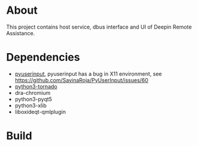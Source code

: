 # About
This project contains host service, dbus interface and UI of Deepin Remote Assistance.


# Dependencies
* [pyuserinput](https://github.com/SavinaRoja/PyUserInput), pyuserinput has a 
bug in X11 environment, see https://github.com/SavinaRoja/PyUserInput/issues/60
* [python3-tornado](https://pypi.python.org/pypi/tornado)
* dra-chromium
* python3-pyqt5
* python3-xlib
* liboxideqt-qmlplugin

# Build
